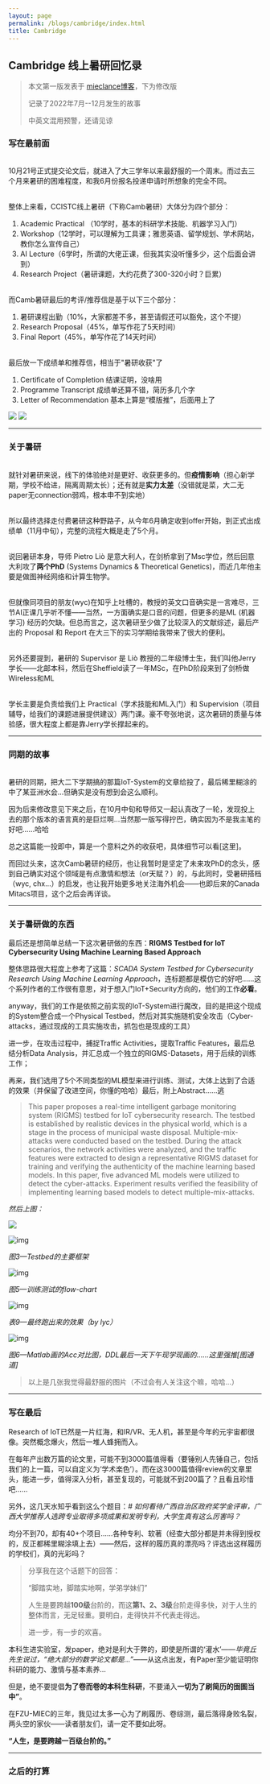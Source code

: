 ```yaml
---
layout: page
permalink: /blogs/cambridge/index.html
title: Cambridge
---
```


## Cambridge 线上暑研回忆录

> 本文第一版发表于 [mieclance博客](https://mieclance.club/archives/4389)，下为修改版
>
> 记录了2022年7月--12月发生的故事
>
> 中英文混用预警，还请见谅

### 写在最前面

<br>10月21号正式提交论文后，就进入了大三学年以来最舒服的一个周末。而过去三个月来暑研的困难程度，和我6月份报名投递申请时所想象的完全不同。

<br>整体上来看，CCISTC线上暑研（下称Camb暑研）大体分为四个部分：

1. Academic Practical （10学时，基本的科研学术技能、机器学习入门）
2. Workshop（12学时，可以理解为工具课；雅思英语、留学规划、学术网站，教你怎么宣传自己）
3. AI Lecture（6学时，所谓的大佬正课，但我其实没听懂多少，这个后面会讲到）
4. Research Project（暑研课题，大约花费了300-320小时？巨累）

<br>而Camb暑研最后的考评/推荐信是基于以下三个部分：

1. 暑研课程出勤（10%，大家都差不多，甚至请假还可以豁免，这个不提）
2. Research Proposal（45%，单写作花了5天时间）
3. Final Report（45%，单写作花了14天时间）

<br>最后放一下成绩单和推荐信，相当于"暑研收获"了

1. Certificate of Completion 结课证明，没啥用
2. Programme Transcript 成绩单还算不错，简历多几个字
3. Letter of Recommendation 基本上算是“模版推”，后面用上了

<div class="second">
<img src="/blogs/cambridge.assets/st.png">
<img src="/blogs/cambridge.assets/rl.png">
</div>



------

### 关于暑研

<br>就针对暑研来说，线下的体验绝对是更好、收获更多的。但**疫情影响**（担心新学期，学校不给进，隔离周期太长）；还有就是**实力太差**（没错就是菜，大二无paper无connection弱鸡，根本申不到实地）

<br>所以最终选择走付费暑研这种野路子，从今年6月确定收到offer开始，到正式出成绩单（11月中旬），完整的流程大概是走了5个月。

<br>说回暑研本身，导师 Pietro Liò 是意大利人，在剑桥拿到了Msc学位，然后回意大利攻了**两个PhD** (Systems Dynamics & Theoretical Genetics)，而近几年他主要是做图神经网络和计算生物学。

<br>但就像同项目的朋友(wyc)在知乎上吐槽的，教授的英文口音确实是一言难尽，三节AI正课几乎听不懂——当然，一方面确实是口音的问题，但更多的是ML (机器学习) 经历的欠缺。但总而言之，这次暑研至少做了比较深入的文献综述，最后产出的 Proposal 和 Report 在大三下的实习学期给我带来了很大的便利。

<br>另外还要提到，暑研的 Supervisor 是 Liò 教授的二年级博士生，我们叫他Jerry学长——北邮本科，然后在Sheffield读了一年MSc，在PhD阶段来到了剑桥做Wireless和ML

<br>学长主要是负责给我们上 Practical（学术技能和ML入门）和 Supervision（项目辅导，给我们的课题进展提供建议）两门课。豪不夸张地说，这次暑研的质量与体验感，很大程度上都是靠Jerry学长撑起来的。

---

### 同期的故事

<br>暑研的同期，把大二下学期搞的那篇IoT-System的文章给投了，最后稀里糊涂的中了某亚洲水会...但确实是没有想到会这么顺利。



因为后来修改意见下来之后，在10月中旬和导师又一起认真改了一轮，发现投上去的那个版本的语言真的是巨烂啊...当然那一版写得拧巴，确实因为不是我主笔的好吧......哈哈



总之这篇能一投即中，算是一个意料之外的收获吧，具体细节可以看[这里]。



而回过头来，这次Camb暑研的经历，也让我暂时是坚定了未来攻PhD的念头，感到自己确实对这个领域是有点激情和想法（or天赋？）的，与此同时，受暑研搭档（wyc, chx...）的启发，也让我开始更多地关注海外机会——也即后来的Canada Mitacs项目，这个之后会再详谈。



------



### 关于暑研做的东西

最后还是想简单总结一下这次暑研做的东西：**RIGMS Testbed for IoT Cybersecurity Using Machine Learning Based Approach**



整体思路很大程度上参考了这篇：*SCADA System Testbed for Cybersecurity Research Using Machine Learning Approach*，连标题都是模仿它的好吧......这个系列作者的工作很有意思，对于想入门IoT+Security方向的，他们的工作**必看**。



anyway，我们的工作是依照之前实现的IoT-System进行魔改，目的是把这个现成的System整合成一个Physical Testbed，然后对其实施随机安全攻击（Cyber-attacks，通过现成的工具实施攻击，抓包也是现成的工具）



进一步，在攻击过程中，捕捉Traffic Activities，提取Traffic Features，最后总结分析Data Analysis，并汇总成一个独立的RIGMS-Datasets，用于后续的训练工作；



再来，我们选用了5个不同类型的ML模型来进行训练、测试，大体上达到了合适的效果（并保留了改进空间，你懂的哈哈）最后，附上Abstract......逃



> This paper proposes a real-time intelligent garbage monitoring system (RIGMS) testbed for IoT cybersecurity research. The testbed is established by realistic devices in the physical world, which is a stage in the process of municipal waste disposal. Multiple-mix-attacks were conducted based on the testbed. During the attack scenarios, the network activities were analyzed, and the traffic features were extracted to design a representative RIGMS dataset for training and verifying the authenticity of the machine learning based models. In this paper, five advanced ML models were utilized to detect the cyber-attacks. Experiment results verified the feasibility of implementing learning based models to detect multiple-mix-attacks.



*然后上图：*

<div>
<img src="/blogs/cambridge.assets/attacks.png">
</div>



![img](/Users/lancecai/Documents/GitHub/GuangLun2000.github.io/blogs/cambridge.assets/F354CC71-43C8-4956-9E7D-CBF6B1FDD60E.45778736cee449129ca8dfda2a540ea8.png)

*图3—Testbed的主要框架*



![img](/Users/lancecai/Documents/GitHub/GuangLun2000.github.io/blogs/cambridge.assets/BE029E66-C7EB-498A-83A9-FEAF356090BC.c3b8de2981624a1bb20921b43173d382.png)

*图5—训练测试的flow-chart*



![img](/Users/lancecai/Documents/GitHub/GuangLun2000.github.io/blogs/cambridge.assets/D252CE28-83D5-4B43-86F3-02260164C872.46423ac0ea324dc2ab12abffe2c68638.png)

*表9—最终跑出来的效果（by lyc）*



![img](/Users/lancecai/Documents/GitHub/GuangLun2000.github.io/blogs/cambridge.assets/ED66FE31-3BD8-4E0F-853E-691D04D58900.b7f8bcaacf234315a738b4bf728d5ccc.png)

*图6—Matlab画的Acc对比图，DDL最后一天下午现学现画的......这里强推[图通道]*



> 以上是几张我觉得最舒服的图片（不过会有人关注这个嘛，哈哈...）



------



### 写在最后



Research of IoT已然是一片红海，和IR/VR、无人机，甚至是今年的元宇宙都很像。突然概念爆火，然后一堆人蜂拥而入。



在每年产出数万篇的论文里，可能不到3000篇值得看（要锤别人先锤自己，包括我们的上一篇，可以自定义为‘学术楽色’）。而在这3000篇值得review的文章里头，能进一步，值得深入分析，甚至复现的，可能就不到200篇了？且看且珍惜吧......



另外，这几天水知乎看到这么个题目：*# 如何看待广西自治区政府奖学金评审，广西大学推荐人选跨专业取得多项成果和发明专利，大学生真有这么厉害吗？*



均分不到70，却有40+个项目......各种专利、软著（经查大部分都是并未得到授权的，反正都稀里糊涂填上去）——然后，这样的履历真的漂亮吗？评选出这样履历的学校们，真的光彩吗？



> 分享我在这个话题下的回答：
>
> 
>
> “脚踏实地，脚踏实地啊，学弟学妹们”
>
> 
>
> 人生是要跨越**100级**台阶的，而这**第1、2、3级**台阶走得多快，对于人生的整体而言，无足轻重。要明白，走得快并不代表走得远。
>
> 
>
> 进一步，有一步的欢喜。



本科生进实验室，发paper，绝对是利大于弊的，即使是所谓的‘灌水’——*毕竟丘先生说过，“绝大部分的数学论文都是...”*——从这点出发，有Paper至少能证明你科研的能力、激情与基本素养...



但是，绝不要提倡**为了卷而卷的本科生科研**，不要涌入**一切为了刷简历的囹圄当中”**。



在FZU-MIEC的三年，我见过太多一心为了刷履历、卷综测，最后落得身败名裂，两头空的家伙——读者朋友们，请一定不要如此呀。



**“人生，是要跨越一百级台阶的。”**



------

### 之后的打算





